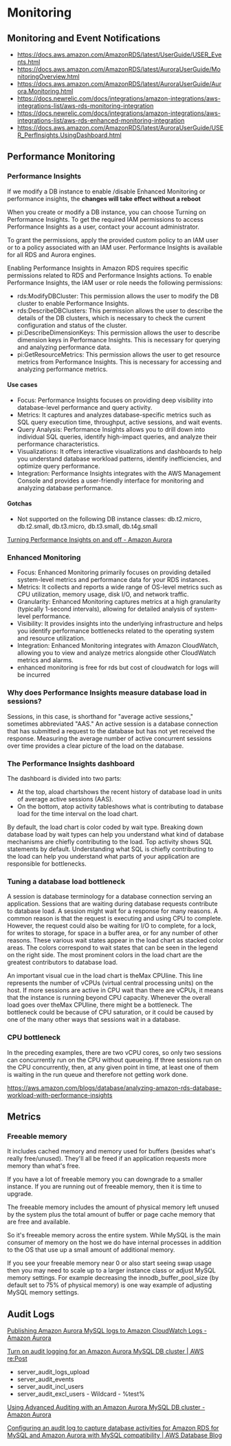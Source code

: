 # Monitoring

## Monitoring and Event Notifications

- https://docs.aws.amazon.com/AmazonRDS/latest/UserGuide/USER_Events.html
- https://docs.aws.amazon.com/AmazonRDS/latest/AuroraUserGuide/MonitoringOverview.html
- https://docs.aws.amazon.com/AmazonRDS/latest/AuroraUserGuide/Aurora.Monitoring.html
- https://docs.newrelic.com/docs/integrations/amazon-integrations/aws-integrations-list/aws-rds-monitoring-integration
- https://docs.newrelic.com/docs/integrations/amazon-integrations/aws-integrations-list/aws-rds-enhanced-monitoring-integration
- https://docs.aws.amazon.com/AmazonRDS/latest/AuroraUserGuide/USER_PerfInsights.UsingDashboard.html

## Performance Monitoring

### Performance Insights

If we modify a DB instance to enable /disable Enhanced Monitoring or performance insights, the **changes will take effect without a reboot**

When you create or modify a DB instance, you can choose Turning on Performance Insights. To get the required IAM permissions to access Performance Insights as a user, contact your account administrator.

To grant the permissions, apply the provided custom policy to an IAM user or to a policy associated with an IAM user. Performance Insights is available for all RDS and Aurora engines.

Enabling Performance Insights in Amazon RDS requires specific permissions related to RDS and Performance Insights actions. To enable Performance Insights, the IAM user or role needs the following permissions:

- rds:ModifyDBCluster: This permission allows the user to modify the DB cluster to enable Performance Insights.
- rds:DescribeDBClusters: This permission allows the user to describe the details of the DB clusters, which is necessary to check the current configuration and status of the cluster.
- pi:DescribeDimensionKeys: This permission allows the user to describe dimension keys in Performance Insights. This is necessary for querying and analyzing performance data.
- pi:GetResourceMetrics: This permission allows the user to get resource metrics from Performance Insights. This is necessary for accessing and analyzing performance metrics.

#### Use cases

- Focus: Performance Insights focuses on providing deep visibility into database-level performance and query activity.
- Metrics: It captures and analyzes database-specific metrics such as SQL query execution time, throughput, active sessions, and wait events.
- Query Analysis: Performance Insights allows you to drill down into individual SQL queries, identify high-impact queries, and analyze their performance characteristics.
- Visualizations: It offers interactive visualizations and dashboards to help you understand database workload patterns, identify inefficiencies, and optimize query performance.
- Integration: Performance Insights integrates with the AWS Management Console and provides a user-friendly interface for monitoring and analyzing database performance.

#### Gotchas

- Not supported on the following DB instance classes: db.t2.micro, db.t2.small, db.t3.micro, db.t3.small, db.t4g.small

[Turning Performance Insights on and off - Amazon Aurora](https://docs.aws.amazon.com/AmazonRDS/latest/AuroraUserGuide/USER_PerfInsights.Enabling.html)

### Enhanced Monitoring

- Focus: Enhanced Monitoring primarily focuses on providing detailed system-level metrics and performance data for your RDS instances.
- Metrics: It collects and reports a wide range of OS-level metrics such as CPU utilization, memory usage, disk I/O, and network traffic.
- Granularity: Enhanced Monitoring captures metrics at a high granularity (typically 1-second intervals), allowing for detailed analysis of system-level performance.
- Visibility: It provides insights into the underlying infrastructure and helps you identify performance bottlenecks related to the operating system and resource utilization.
- Integration: Enhanced Monitoring integrates with Amazon CloudWatch, allowing you to view and analyze metrics alongside other CloudWatch metrics and alarms.
- enhanced monitoring is free for rds but cost of cloudwatch for logs will be incurred

### Why does Performance Insights measure database load in sessions?

Sessions, in this case, is shorthand for "average active sessions," sometimes abbreviated "AAS." An active session is a database connection that has submitted a request to the database but has not yet received the response. Measuring the average number of active concurrent sessions over time provides a clear picture of the load on the database.

### The Performance Insights dashboard

The dashboard is divided into two parts:

- At the top, aload chartshows the recent history of database load in units of average active sessions (AAS).
- On the bottom, atop activity tableshows what is contributing to database load for the time interval on the load chart.

By default, the load chart is color coded by wait type. Breaking down database load by wait types can help you understand what kind of database mechanisms are chiefly contributing to the load. Top activity shows SQL statements by default. Understanding what SQL is chiefly contributing to the load can help you understand what parts of your application are responsible for bottlenecks.

### Tuning a database load bottleneck

A session is database terminology for a database connection serving an application. Sessions that are waiting during database requests contribute to database load. A session might wait for a response for many reasons. A common reason is that the request is executing and using CPU to complete. However, the request could also be waiting for I/O to complete, for a lock, for writes to storage, for space in a buffer area, or for any number of other reasons. These various wait states appear in the load chart as stacked color areas. The colors correspond to wait states that can be seen in the legend on the right side. The most prominent colors in the load chart are the greatest contributors to database load.

An important visual cue in the load chart is theMax CPUline. This line represents the number of vCPUs (virtual central processing units) on the host. If more sessions are active in CPU wait than there are vCPUs, it means that the instance is running beyond CPU capacity. Whenever the overall load goes over theMax CPUline, there might be a bottleneck. The bottleneck could be because of CPU saturation, or it could be caused by one of the many other ways that sessions wait in a database.

### CPU bottleneck

In the preceding examples, there are two vCPU cores, so only two sessions can concurrently run on the CPU without queueing. If three sessions run on the CPU concurrently, then, at any given point in time, at least one of them is waiting in the run queue and therefore not getting work done.

https://aws.amazon.com/blogs/database/analyzing-amazon-rds-database-workload-with-performance-insights

## Metrics

### Freeable memory

It includes cached memory and memory used for buffers (besides what's really free/unused). They'll all be freed if an application requests more memory than what's free.

If you have a lot of freeable memory you can downgrade to a smaller instance. If you are running out of freeable memory, then it is time to upgrade.

The freeable memory includes the amount of physical memory left unused by the system plus the total amount of buffer or page cache memory that are free and available.

So it's freeable memory across the entire system. While MySQL is the main consumer of memory on the host we do have internal processes in addition to the OS that use up a small amount of additional memory.

If you see your freeable memory near 0 or also start seeing swap usage then you may need to scale up to a larger instance class or adjust MySQL memory settings. For example decreasing the innodb_buffer_pool_size (by default set to 75% of physical memory) is one way example of adjusting MySQL memory settings.

## Audit Logs

[Publishing Amazon Aurora MySQL logs to Amazon CloudWatch Logs - Amazon Aurora](https://docs.aws.amazon.com/AmazonRDS/latest/AuroraUserGuide/AuroraMySQL.Integrating.CloudWatch.html)

[Turn on audit logging for an Amazon Aurora MySQL DB cluster | AWS re:Post](https://repost.aws/knowledge-center/advanced-audit-aurora-mysql-cloudwatch)

- server_audit_logs_upload
- server_audit_events
- server_audit_incl_users
- server_audit_excl_users - Wildcard - %test%

[Using Advanced Auditing with an Amazon Aurora MySQL DB cluster - Amazon Aurora](https://docs.aws.amazon.com/AmazonRDS/latest/AuroraUserGuide/AuroraMySQL.Auditing.html)

[Configuring an audit log to capture database activities for Amazon RDS for MySQL and Amazon Aurora with MySQL compatibility | AWS Database Blog](https://aws.amazon.com/blogs/database/configuring-an-audit-log-to-capture-database-activities-for-amazon-rds-for-mysql-and-amazon-aurora-with-mysql-compatibility/)
